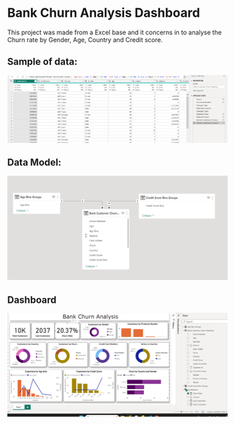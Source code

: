 # Bank Churn Analysis Dashboard

This project was made from a Excel base and it concerns in to analyse the Churn rate by Gender, Age, Country and Credit score.

## Sample of data:

![alt text](image.png)

## Data Model:

![alt text](image-1.png)

## Dashboard

![alt text](image-2.png)


